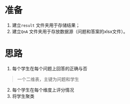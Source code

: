 # 准备

1. 建立`result` 文件夹用于存储结果；
2. 建立`QnA` 文件夹用于存放数据源（问题和答案的xlsx文件）。

# 思路

1. 每个学生在每个问题上回答的正确与否
> 一个二维表，主键为问题和学生
2. 每个学生在每个维度上评分情况
3. 将学生聚类
